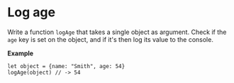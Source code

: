 # Log age

Write a function `logAge` that takes a single object as argument. Check if the `age` key is set on the object, and if it's then log its value to the console.

**Example**

```
let object = {name: "Smith", age: 54}
logAge(object) // -> 54
```
